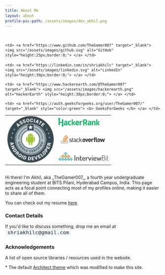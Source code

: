```yaml
---
title: About Me
layout: about
profile-pic-path: /assets/images/dev_akhil.png
---
```

<br/>
<table>
  <tr>
    <td rowspan="5"> <a href="https://www.credential.net/oznjxl5v" target="_blank"> <img src="/assets/images/aad.png" alt="AAD Certificate" style="height:150px;border:0;"> </a> </td>

    <td> <a href="https://www.github.com/TheGamer007" target="_blank"> <img src="/assets/images/github.svg" alt="GitHub" style="height:25px;border:0;"> </a> </td>

    <td> <a href="https://linkedin.com/in/shriakhilc" target="_blank"> <img src="/assets/images/linkedin.svg" alt="LinkedIn" style="height:30px;border:0;"> </a> </td>
  </tr>

  <tr>
    <td> <a href="https://www.hackerrank.com/thegamer007" target="_blank"> <img src="/assets/images/hackerrank.svg" alt="HackerRank" style="height:30px;border:0;"> </a> </td>

    <td> <a href="https://www.hackerearth.com/@TheGamer007" target="_blank"> <img src="/assets/images/hackerearth.png" alt="HackerEarth" style="height:30px;border:0;"> </a> </td>
  </tr>

  <tr>
    <td> <a href="https://stackoverflow.com/users/story/6698642" target="_blank"> <img src="/assets/images/stackoverflow.svg" alt="StackOverflow" style="height:40px;border:0;"> </a> </td>

    <td> <a href="https://auth.geeksforgeeks.org/user/TheGamer007/" target="_blank" style="color:green"> <b> GeeksForGeeks </b> </a> </td>
  </tr>

  <tr>
    <td> <a href="https://www.interviewbit.com/profile/shriakhilc" target="_blank"> <img src="/assets/images/interviewbit.svg" alt="InterviewBit" style="height:30px;border:0;"> </a> </td>
  </tr>
</table>
<br/>
Hi there! I'm Akhil, aka _TheGamer007_, a fourth year undergraduate engineering student at BITS Pilani, Hyderabad Campus, India. This page acts as a focal point connecting most of my profiles online, making it easier to share all of them.  

You can check out my resume [here](https://drive.google.com/file/d/16BzwtIgowVthSztk45oTQLsGLpBK67TT/view?usp=sharing)

### Contact Details

If you'd like to discuss something, drop me an email at ![](/assets/images/email_id.png)

### Acknowledgements
A list of open source libraries / resources used in the website.

\* The default [Architect theme](https://github.com/pages-themes/architect) which was modified to make this site.
